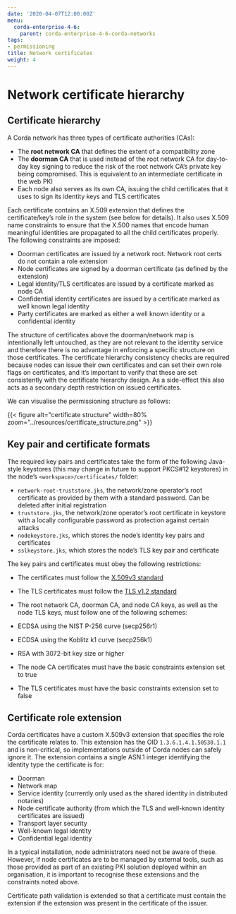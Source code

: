```yaml
---
date: '2020-04-07T12:00:00Z'
menu:
  corda-enterprise-4-6:
    parent: corda-enterprise-4-6-corda-networks
tags:
- permissioning
title: Network certificates
weight: 4
---
```


# Network certificate hierarchy

## Certificate hierarchy

A Corda network has three types of certificate authorities (CAs):


* The **root network CA** that defines the extent of a compatibility zone
* The **doorman CA** that is used instead of the root network CA for day-to-day key signing to reduce the risk of the root
network CA’s private key being compromised. This is equivalent to an intermediate certificate in the web PKI
* Each node also serves as its own CA, issuing the child certificates that it uses to sign its identity keys and TLS
certificates

Each certificate contains an X.509 extension that defines the certificate/key’s role in the system (see below for details).
It also uses X.509 name constraints to ensure that the X.500 names that encode human meaningful identities are propagated
to all the child certificates properly. The following constraints are imposed:


* Doorman certificates are issued by a network root. Network root certs do not contain a role extension
* Node certificates are signed by a doorman certificate (as defined by the extension)
* Legal identity/TLS certificates are issued by a certificate marked as node CA
* Confidential identity certificates are issued by a certificate marked as well known legal identity
* Party certificates are marked as either a well known identity or a confidential identity

The structure of certificates above the doorman/network map is intentionally left untouched, as they are not relevant to
the identity service and therefore there is no advantage in enforcing a specific structure on those certificates. The
certificate hierarchy consistency checks are required because nodes can issue their own certificates and can set
their own role flags on certificates, and it’s important to verify that these are set consistently with the
certificate hierarchy design. As a side-effect this also acts as a secondary depth restriction on issued
certificates.

We can visualise the permissioning structure as follows:

{{< figure alt="certificate structure" width=80% zoom="../resources/certificate_structure.png" >}}

## Key pair and certificate formats

The required key pairs and certificates take the form of the following Java-style keystores (this may change in future to
support PKCS#12 keystores) in the node’s `<workspace>/certificates/` folder:


* `network-root-truststore.jks`, the network/zone operator’s root certificate as provided by them with a standard password. Can be deleted after initial registration
* `truststore.jks`, the network/zone operator’s root certificate in keystore with a locally configurable password as protection against certain attacks
* `nodekeystore.jks`, which stores the node’s identity key pairs and certificates
* `sslkeystore.jks`, which stores the node’s TLS key pair and certificate

The key pairs and certificates must obey the following restrictions:


* The certificates must follow the [X.509v3 standard](https://tools.ietf.org/html/rfc5280)
* The TLS certificates must follow the [TLS v1.2 standard](https://tools.ietf.org/html/rfc5246)
* The root network CA, doorman CA, and node CA keys, as well as the node TLS keys, must follow one of the following schemes:

* ECDSA using the NIST P-256 curve (secp256r1)
* ECDSA using the Koblitz k1 curve (secp256k1)
* RSA with 3072-bit key size or higher



* The node CA certificates must have the basic constraints extension set to true
* The TLS certificates must have the basic constraints extension set to false


## Certificate role extension

Corda certificates have a custom X.509v3 extension that specifies the role the certificate relates to. This extension
has the OID `1.3.6.1.4.1.50530.1.1` and is non-critical, so implementations outside of Corda nodes can safely ignore it.
The extension contains a single ASN.1 integer identifying the identity type the certificate is for:


* Doorman
* Network map
* Service identity (currently only used as the shared identity in distributed notaries)
* Node certificate authority (from which the TLS and well-known identity certificates are issued)
* Transport layer security
* Well-known legal identity
* Confidential legal identity

In a typical installation, node administrators need not be aware of these. However, if node certificates are to be
managed by external tools, such as those provided as part of an existing PKI solution deployed within an organisation,
it is important to recognise these extensions and the constraints noted above.

Certificate path validation is extended so that a certificate must contain the extension if the extension was present
in the certificate of the issuer.

